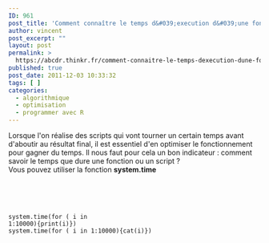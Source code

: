 ```yaml
---
ID: 961
post_title: 'Comment connaître le temps d&#039;execution d&#039;une fonction ? system.time'
author: vincent
post_excerpt: ""
layout: post
permalink: >
  https://abcdr.thinkr.fr/comment-connaitre-le-temps-dexecution-dune-fonction-system-time/
published: true
post_date: 2011-12-03 10:33:32
tags: [ ]
categories:
  - algorithmique
  - optimisation
  - programmer avec R
---
```

Lorsque l'on réalise des scripts qui vont tourner un certain temps avant d'aboutir au résultat final, il est essentiel d'en optimiser le fonctionnement pour gagner du temps. Il nous faut pour cela un bon indicateur : comment savoir le temps que dure une fonction ou un script ? <br />Vous pouvez utiliser la fonction <strong>system.time</strong><br /><br /><br /><br /> <pre><code><br />system.time(for ( i in 1:10000){print(i)})<br />system.time(for ( i in 1:10000){cat(i)}) <br /></code></pre>